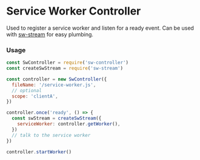 # Service Worker Controller

Used to register a service worker and listen for a ready event.
Can be used with [sw-stream] for easy plumbing.


### Usage

```js
const SwController = require('sw-controller')
const createSwStream = require('sw-stream')

const controller = new SwController({
  fileName: '/service-worker.js',
  // optional
  scope: 'clientA',
})

controller.once('ready', () => {
  const swStream = createSwStream({
    serviceWorker: controller.getWorker(),
  })
  // talk to the service worker
})

controller.startWorker()
```

[sw-stream]:https://github.com/kumavis/sw-stream
